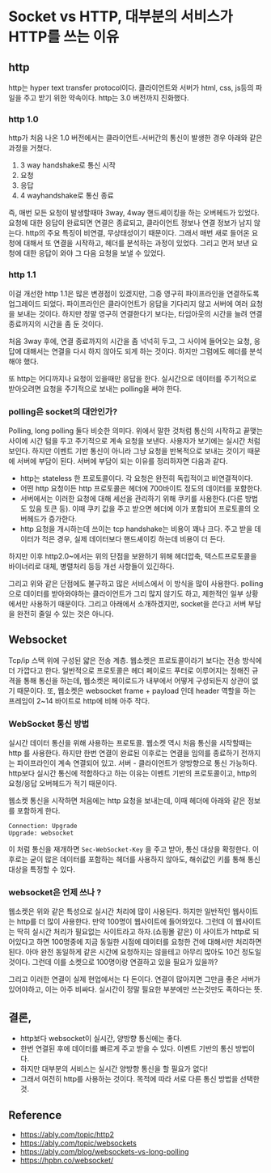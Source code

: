 # Socket vs HTTP, 대부분의 서비스가 HTTP를 쓰는 이유

## http

http는 hyper text transfer protocol이다. 클라이언트와 서버가 html, css, js등의 파일을 주고 받기 위한 약속이다. http는 3.0 버전까지 진화했다. 



### http 1.0

http가 처음 나온 1.0 버전에서는 클라이언트-서버간의 통신이 발생한 경우 아래와 같은 과정을 거쳤다.

1. 3 way handshake로 통신 시작
2. 요청
3. 응답
4. 4 wayhandshake로 통신 종료

즉, 매번 모든 요청이 발생할때마 3way, 4way 핸드셰이킹을 하는 오버헤드가 있었다.  요청에 대한 응답이 완료되면 연결은 종료되고, 클라이언트 정보나 연결 정보가 남지 않는다. http의 주요 특징이 비연결, 무상태성이기 때문이다.  그래서 매번 새로 들어온 요청에 대해서 또 연결을 시작하고, 헤더를 분석하는 과정이 있었다. 그리고 먼저 보낸 요청에 대한 응답이 와야 그 다음 요청을 보낼 수 있었다.



### http 1.1

이걸 개선한 http 1.1은 많은 변경점이 있겠지만, 그중 영구히 파이프라인을 연결하도록 업그레이드 되었다. 파이프라인은 클라이언트가 응답을 기다리지 않고 서버에 여러 요청을 보내는 것이다. 하지만 정말 영구히 연결한다기 보다는, 타임아웃의 시간을 늘려 연결 종료까지의 시간을 좀 둔 것이다. 

처음 3way 후에, 연결 종료까지의 시간을 좀 넉넉히 두고, 그 사이에 들어오는 요청, 응답에 대해서는 연결을 다시 하지 않아도 되게 하는 것이다. 하지만 그럼에도 헤더를 분석해야 했다. 

또 http는 어디까지나 요청이 있을때만 응답을 한다. 실시간으로 데이터를 주기적으로 받아오려면 요청을 주기적으로 보내는 polling을 써야 한다.



### polling은 socket의 대안인가?

Polling, long polling 둘다 비슷한 의미다. 위에서 말한 것처럼 통신의 시작하고 끝맺는 사이에 시간 텀을 두고 주기적으로 계속 요청을 보낸다. 사용자가 보기에는 실시간 처럼 보인다. 하지만 이벤트 기반 통신이 아니라 그냥 요청을 반복적으로 보내는 것이기 때문에 서버에 부담이 된다.  서버에 부담이 되는 이유를 정리하자면 다음과 같다.

- http는 stateless 한 프로토콜이다. 각 요청은 완전히 독립적이고 비연결적이다.
- 어떤 http 요청이든 http 프로토콜은 헤더에 700바이트 정도의 데이터를 포함한다.
- 서버에서는 이러한 요청에 대해 세선을 관리하기 위해 쿠키를 사용한다.(다른 방법도 있음 토큰 등). 이때 쿠키 값을 주고 받으면 헤더에 이가 포함되어 프로토콜의 오버헤드가 증가한다.
- http 요청을 개시하는데 쓰이는 tcp handshake는 비용이 꽤나 크다. 주고 받을 데이터가 적은 경우, 실제 데이터보다 핸드셰이킹 하는데 비용이 더 든다.

하지만 이후 http2.0~에서는 위의 단점을 보완하기 위해 헤더압축, 텍스트프로토콜을 바이너리로 대체, 병렬처리 등등 개선 사항들이 있긴하다. 

그리고 위와 같은 단점에도 불구하고 많은 서비스에서 이 방식을 많이 사용한다. polling으로 데이터를 받아와야하는 클라이언트가 그리 많지 않기도 하고, 제한적인 일부 상황에서만 사용하기 때문이다. 그리고 아래에서 소개하겠지만, socket을 쓴다고 서버 부담을 완전히 줄일 수 있는 것은 아니다.





## Websocket

Tcp/ip 스택 위에 구성된 얇은 전송 계층. 웹소켓은 프로토콜이라기 보다는 전송 방식에 더 가깝다고 한다. 일반적으로 프로토콜은 헤더 페이로드 푸터로 이루어지는 정해진 규격을 통해 통신을 하는데, 웹소켓은 페이로드가 내부에서 어떻게 구성되든지 상관이 없기 때문이다. 또, 웹소켓은 websocket frame + payload 인데 header 역할을 하는 프레임이 2~14 바이트로 http에 비해 아주 작다.



### 	WebSocket 통신 방법

실시간 데이터 통신을 위해 사용하는 프로토콜. 웹소켓 역시 처음 통신을 시작할때는 http 를 사용한다. 하지만 한번 연결이 완료된 이후로는 연결을 임의를 종료하기 전까지는 파이프라인이 계속 연결되어 있고. 서버 - 클라이언트가 양방향으로 통신 가능하다. http보다 실시간 통신에 적합하다고 하는 이유는 이벤트 기반의 프로토콜이고, http의 요청/응답 오버헤드가 적기 때문이다.

웹소켓 통신을 시작하면 처음에는 http 요청을 보내는데, 이때 헤더에 아래와 같은 정보를 포함하게 한다.

```text
Connection: Upgrade
Upgrade: websocket
```

이 처럼 통신을 재개하면 `Sec-WebSocket-Key` 을 주고 받아, 통신 대상을 확정한다. 이후로는 굳이 많은 데이터를 포함하는 헤더를 사용하지 않아도, 해쉬값인 키를 통해 통신 대상을 특정할 수 있다.



### websocket은 언제 쓰나 ?

웹소켓은 위와 같은 특성으로 실시간 처리에 많이 사용된다. 하지만 일반적인 웹사이트는 http를 더 많이 사용한다. 만약 100명이 웹사이트에 들어와있다. 그런데 이 웹사이트는 딱히 실시간 처리가 필요없는 사이트라고 하자.(쇼핑몰 같은) 이 사이트가 http로 되어있다고 하면 100명중에 지금 동일한 시점에 데이터를 요청한 건에 대해서만 처리하면 된다. 아마 완전 동일하게 같은 시간에 요청하지는 않을테고 아무리 많아도 10건 정도일 것이다. 그런데 이를 소켓으로 100명이랑 연결하고 있을 필요가 있을까?

그리고 이러한 연결이 실제 현업에서는 다 돈이다. 연결이 많아지면 그만큼 좋은 서버가 있어야하고, 이는 아주 비싸다. 실시간이 정말 필요한 부분에만 쓰는것만도 족하다는 뜻.



## 결론,

- http보다 websocket이 실시간, 양방향 통신에는 좋다.
- 한번 연결된 후에 데이터를 빠르게 주고 받을 수 있다. 이벤트 기반의 통신 방법이다.
- 하지만 대부분의 서비스는 실시간 양방향 통신을 할 필요가 없다!
- 그래서 여전히 http를 사용하는 것이다. 목적에 따라 서로 다른 통신 방법을 선택한 것.



## Reference

- https://ably.com/topic/http2
- https://ably.com/topic/websockets
- https://ably.com/blog/websockets-vs-long-polling
- https://hpbn.co/websocket/